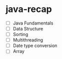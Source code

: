 # java-recap

- [ ] Java Fundamentals
- [ ] Data Structure
- [ ] Sorting
- [ ] Multithreading
- [ ] Date type conversion
- [ ] Array
